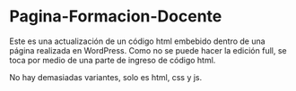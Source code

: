 # Pagina-Formacion-Docente

Este es una actualización de un código html embebido dentro de una página realizada en WordPress. Como no se puede hacer la edición full, se toca por medio de una parte de ingreso de código html.

No hay demasiadas variantes, solo es html, css y js. 
